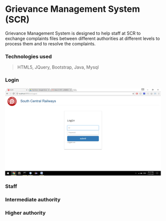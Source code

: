 # Grievance Management System (SCR)
Grievance Management System is designed to help staff at SCR to exchange complaints files between different authorities at different levels to process them and to resolve the complaints.

### Technologies used
> HTML5, JQuery, Bootstrap, Java, Mysql

### Login
![image](/screenshots/login/download.png)

### Staff

### Intermediate authority

### Higher authority